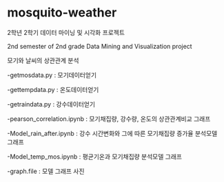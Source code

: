 # mosquito-weather

2학년 2학기 데이터 마이닝 및 시각화 프로젝트

2nd semester of 2nd grade Data Mining and Visualization project


모기와 날씨의 상관관계 분석

-getmosdata.py : 모기데이터얻기

-gettempdata.py : 온도데이터얻기

-getraindata.py : 강수데이터얻기

-pearson_correlation.ipynb : 모기채집량, 강수량, 온도의 상관관계비교 그래프

-Model_rain_after.ipynb : 강수 시간변화와 그에 따른 모기채집량 증가율 분석모델 그래프

-Model_temp_mos.ipynb : 평균기온과 모기채집량 분석모델 그래프

-graph.file : 모델 그래프 사진

